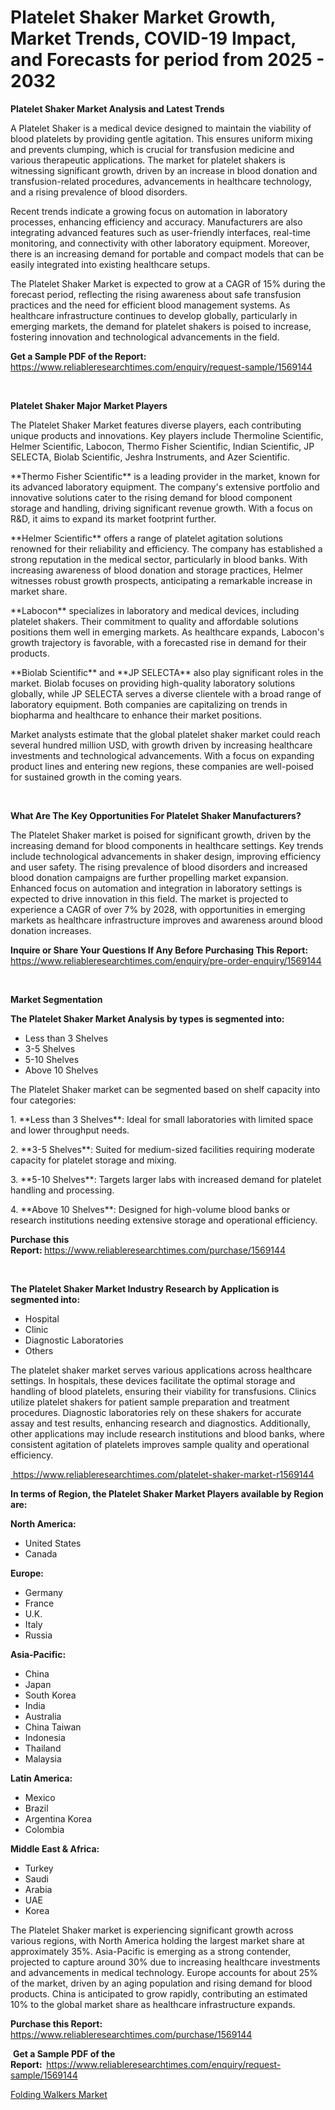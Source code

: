 <p><h1>Platelet Shaker Market Growth, Market Trends, COVID-19 Impact, and Forecasts for period from 2025 - 2032</h1></p><p><strong>Platelet Shaker Market Analysis and Latest Trends</strong></p>
<p><p>A Platelet Shaker is a medical device designed to maintain the viability of blood platelets by providing gentle agitation. This ensures uniform mixing and prevents clumping, which is crucial for transfusion medicine and various therapeutic applications. The market for platelet shakers is witnessing significant growth, driven by an increase in blood donation and transfusion-related procedures, advancements in healthcare technology, and a rising prevalence of blood disorders.</p><p>Recent trends indicate a growing focus on automation in laboratory processes, enhancing efficiency and accuracy. Manufacturers are also integrating advanced features such as user-friendly interfaces, real-time monitoring, and connectivity with other laboratory equipment. Moreover, there is an increasing demand for portable and compact models that can be easily integrated into existing healthcare setups.</p><p>The Platelet Shaker Market is expected to grow at a CAGR of 15% during the forecast period, reflecting the rising awareness about safe transfusion practices and the need for efficient blood management systems. As healthcare infrastructure continues to develop globally, particularly in emerging markets, the demand for platelet shakers is poised to increase, fostering innovation and technological advancements in the field.</p></p>
<p><strong>Get a Sample PDF of the Report:&nbsp;</strong> <a href="https://www.reliableresearchtimes.com/enquiry/request-sample/1569144?utm_campaign=1950&utm_medium=2&utm_source=Github&utm_content=ia&utm_term=03032025&utm_id=platelet-shaker">https://www.reliableresearchtimes.com/enquiry/request-sample/1569144</a></p>
<p>&nbsp;</p>
<p><strong>Platelet Shaker Major Market Players</strong></p>
<p><p>The Platelet Shaker Market features diverse players, each contributing unique products and innovations. Key players include Thermoline Scientific, Helmer Scientific, Labocon, Thermo Fisher Scientific, Indian Scientific, JP SELECTA, Biolab Scientific, Jeshra Instruments, and Azer Scientific.</p><p>**Thermo Fisher Scientific** is a leading provider in the market, known for its advanced laboratory equipment. The company's extensive portfolio and innovative solutions cater to the rising demand for blood component storage and handling, driving significant revenue growth. With a focus on R&D, it aims to expand its market footprint further.</p><p>**Helmer Scientific** offers a range of platelet agitation solutions renowned for their reliability and efficiency. The company has established a strong reputation in the medical sector, particularly in blood banks. With increasing awareness of blood donation and storage practices, Helmer witnesses robust growth prospects, anticipating a remarkable increase in market share.</p><p>**Labocon** specializes in laboratory and medical devices, including platelet shakers. Their commitment to quality and affordable solutions positions them well in emerging markets. As healthcare expands, Labocon's growth trajectory is favorable, with a forecasted rise in demand for their products.</p><p>**Biolab Scientific** and **JP SELECTA** also play significant roles in the market. Biolab focuses on providing high-quality laboratory solutions globally, while JP SELECTA serves a diverse clientele with a broad range of laboratory equipment. Both companies are capitalizing on trends in biopharma and healthcare to enhance their market positions.</p><p>Market analysts estimate that the global platelet shaker market could reach several hundred million USD, with growth driven by increasing healthcare investments and technological advancements. With a focus on expanding product lines and entering new regions, these companies are well-poised for sustained growth in the coming years.</p></p>
<p>&nbsp;</p>
<p><strong>What Are The Key Opportunities For Platelet Shaker Manufacturers?</strong></p>
<p><p>The Platelet Shaker market is poised for significant growth, driven by the increasing demand for blood components in healthcare settings. Key trends include technological advancements in shaker design, improving efficiency and user safety. The rising prevalence of blood disorders and increased blood donation campaigns are further propelling market expansion. Enhanced focus on automation and integration in laboratory settings is expected to drive innovation in this field. The market is projected to experience a CAGR of over 7% by 2028, with opportunities in emerging markets as healthcare infrastructure improves and awareness around blood donation increases.</p></p>
<p><strong>Inquire or Share Your Questions If Any Before Purchasing This Report:</strong> <a href="https://www.reliableresearchtimes.com/enquiry/pre-order-enquiry/1569144?utm_campaign=1950&utm_medium=2&utm_source=Github&utm_content=ia&utm_term=03032025&utm_id=platelet-shaker">https://www.reliableresearchtimes.com/enquiry/pre-order-enquiry/1569144</a></p>
<p>&nbsp;</p>
<p><strong>Market Segmentation</strong></p>
<p><strong>The Platelet Shaker Market Analysis by types is segmented into:</strong></p>
<p><ul><li>Less than 3 Shelves</li><li>3-5 Shelves</li><li>5-10 Shelves</li><li>Above 10 Shelves</li></ul></p>
<p><p>The Platelet Shaker market can be segmented based on shelf capacity into four categories: </p><p>1. **Less than 3 Shelves**: Ideal for small laboratories with limited space and lower throughput needs.</p><p>2. **3-5 Shelves**: Suited for medium-sized facilities requiring moderate capacity for platelet storage and mixing.</p><p>3. **5-10 Shelves**: Targets larger labs with increased demand for platelet handling and processing.</p><p>4. **Above 10 Shelves**: Designed for high-volume blood banks or research institutions needing extensive storage and operational efficiency.</p></p>
<p><strong>Purchase this Report:&nbsp;</strong><a href="https://www.reliableresearchtimes.com/purchase/1569144?utm_campaign=1950&utm_medium=2&utm_source=Github&utm_content=ia&utm_term=03032025&utm_id=platelet-shaker">https://www.reliableresearchtimes.com/purchase/1569144</a></p>
<p>&nbsp;</p>
<p><strong>The Platelet Shaker Market Industry Research by Application is segmented into:</strong></p>
<p><ul><li>Hospital</li><li>Clinic</li><li>Diagnostic Laboratories</li><li>Others</li></ul></p>
<p><p>The platelet shaker market serves various applications across healthcare settings. In hospitals, these devices facilitate the optimal storage and handling of blood platelets, ensuring their viability for transfusions. Clinics utilize platelet shakers for patient sample preparation and treatment procedures. Diagnostic laboratories rely on these shakers for accurate assay and test results, enhancing research and diagnostics. Additionally, other applications may include research institutions and blood banks, where consistent agitation of platelets improves sample quality and operational efficiency.</p></p>
<p><a href="https://www.reliableresearchtimes.com/platelet-shaker-market-r1569144?utm_campaign=1950&utm_medium=2&utm_source=Github&utm_content=ia&utm_term=03032025&utm_id=platelet-shaker">&nbsp;https://www.reliableresearchtimes.com/platelet-shaker-market-r1569144</a></p>
<p><strong>In terms of Region, the Platelet Shaker Market Players available by Region are:</strong></p>
<p>
    <p> <strong> North America: </strong>
        <ul>
            <li>United States</li>
            <li>Canada</li>
        </ul>
        </p> 
    <p> <strong> Europe: </strong>
        <ul>
            <li>Germany</li>
            <li>France</li>
            <li>U.K.</li>
            <li>Italy</li>
            <li>Russia</li>
        </ul>
        </p> 
    <p> <strong> Asia-Pacific: </strong>
        <ul>
            <li>China</li>
            <li>Japan</li>
            <li>South Korea</li>
            <li>India</li>
            <li>Australia</li>
            <li>China Taiwan</li>
            <li>Indonesia</li>
            <li>Thailand</li>
            <li>Malaysia</li>
        </ul>
        </p> 
    <p> <strong> Latin America: </strong>
        <ul>
            <li>Mexico</li>
            <li>Brazil</li>
            <li>Argentina Korea</li>
            <li>Colombia</li>
        </ul>
        </p> 
    <p> <strong> Middle East & Africa: </strong>
        <ul>
            <li>Turkey</li>
            <li>Saudi</li>
            <li>Arabia</li>
            <li>UAE</li>
            <li>Korea</li>
        </ul>
    </p>
    </p>
<p><p>The Platelet Shaker market is experiencing significant growth across various regions, with North America holding the largest market share at approximately 35%. Asia-Pacific is emerging as a strong contender, projected to capture around 30% due to increasing healthcare investments and advancements in medical technology. Europe accounts for about 25% of the market, driven by an aging population and rising demand for blood products. China is anticipated to grow rapidly, contributing an estimated 10% to the global market share as healthcare infrastructure expands.</p></p>
<p><strong>Purchase this Report: </strong><a href="https://www.reliableresearchtimes.com/purchase/1569144?utm_campaign=1950&utm_medium=2&utm_source=Github&utm_content=ia&utm_term=03032025&utm_id=platelet-shaker">https://www.reliableresearchtimes.com/purchase/1569144</a></p>
<p>&nbsp;<strong>Get a Sample PDF of the Report:&nbsp;&nbsp;</strong><a href="https://www.reliableresearchtimes.com/enquiry/request-sample/1569144?utm_campaign=1950&utm_medium=2&utm_source=Github&utm_content=ia&utm_term=03032025&utm_id=platelet-shaker">https://www.reliableresearchtimes.com/enquiry/request-sample/1569144</a></p>
<p><strong></strong></p>
<p><p><a href="https://github.com/ashepherd82/Market-Research-Report-List-7/blob/main/folding-walkers-market.md?utm_campaign=1950&utm_medium=2&utm_source=Github&utm_content=ia&utm_term=03032025&utm_id=platelet-shaker">Folding Walkers Market</a></p></p>